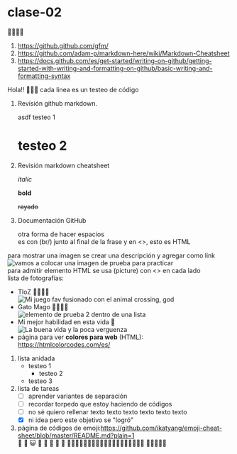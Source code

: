 # clase-02
:star2::fairy_woman::star2:
1. <https://github.github.com/gfm/>
2. <https://github.com/adam-p/markdown-here/wiki/Markdown-Cheatsheet>
3. <https://docs.github.com/es/get-started/writing-on-github/getting-started-with-writing-and-formatting-on-github/basic-writing-and-formatting-syntax>

Hola!! :fairy_woman::star2: cada linea es un testeo de código
1. Revisión github markdown.
   <p>asdf testeo 1</p>   
   <h1>testeo 2</h1>
2. Revisión markdown cheatsheet <p></p> 
*italic* <p></p>
**bold**<p></p>
~~rayado~~<p></p>
3. Documentación GitHub <p></p>
otra forma de hacer espacios<br/>
es con (br/) junto al final de la frase y en <>, esto es HTML<br/>

para mostrar una imagen se crear una descripción y agregar como link<br/>
![vamos a colocar una imagen de prueba para practicar](https://encrypted-tbn0.gstatic.com/images?q=tbn:ANd9GcTikCOWfSHft1B-mLvso57odwxd8s8xyMLi0w&s)<br/>
para admitir elemento HTML se usa (picture) con <> en cada lado<br/>
lista de fotografías:<br/>
* TloZ :sparkling_heart::sparkling_heart::sparkling_heart::sparkling_heart: <br/>
![Mi juego fav fusionado con el animal crossing, god](https://i.pinimg.com/474x/b2/f7/5f/b2f75ffde901a375c595d7976b24d518.jpg)
* Gato Mago :mage_man::mage_man:<br/>
![elemento de prueba 2 dentro de una lista](https://i.pinimg.com/474x/5f/97/91/5f9791804df1da723bab4643f57fab29.jpg)
* Mi mejor habilidad en esta vida :sparkling_heart:<br/>
![La buena vida y la poca verguenza](https://i.pinimg.com/474x/df/c5/4f/dfc54f7cbefe4334fac2bcd7ed53c277.jpg)<br/>
* página para ver **colores para web** (HTML): <https://htmlcolorcodes.com/es/><br/>
1. lista anidada
    - testeo 1
      - testeo 2
    - testeo 3
2. lista de tareas
   - [ ] aprender variantes de separación
   - [ ] recordar torpedo que estoy haciendo de códigos
   - [ ] no sé quiero rellenar texto texto texto texto texto texto
   - [x] ni idea pero este objetivo se "logró"
3. página de códigos de emoji:<https://github.com/ikatyang/emoji-cheat-sheet/blob/master/README.md?plain=1><br/>
:cowboy_hat_face: :ghost: :smiley_cat: :wave: :nail_care: :nail_care: :nail_care: :nail_care: :fairy_woman::fairy_woman::fairy_woman::fairy_woman::mushroom::mushroom::mushroom::mushroom::mushroom::mushroom::star2::star2::star2::star2::star2:
:star2::star2::star2::star2::star2:




